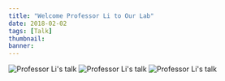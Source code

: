 ```yaml
---
title: "Welcome Professor Li to Our Lab"
date: 2018-02-02
tags: [Talk]
thumbnail:
banner: 
---
```

![Professor Li's talk](/2018/02/02/Tao-Talk/pic1.png)
![Professor Li's talk](/2018/02/02/Tao-Talk/pic2.png)
![Professor Li's talk](/2018/02/02/Tao-Talk/pic3.png)